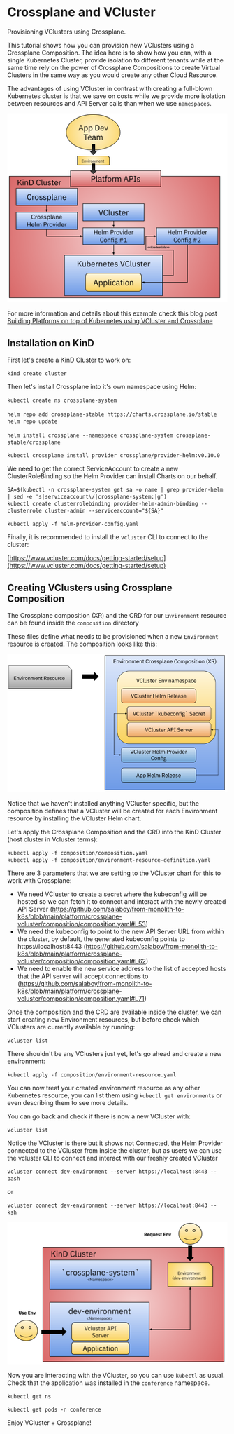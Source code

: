 # Crossplane and VCluster

Provisioning VClusters using Crossplane.

This tutorial shows how you can provision new VClusters using a Crossplane Composition. The idea here is to show how you can, with a single Kubernetes Cluster, provide isolation to different tenants while at the same time rely on the power of Crossplane Compositions to create Virtual Clusters in the same way as you would create any other Cloud Resource. 

The advantages of using VCluster in contrast with creating a full-blown Kubernetes cluster is that we save on costs while we provide more isolation between resources and API Server calls than when we use `namespaces`. 

![Platform](platform-vcluster-App.png)

For more information and details about this example check this blog post [Building Platforms on top of Kubernetes using VCluster and Crossplane](https://salaboy.com/2022/08/03/building-platforms-on-top-of-kubernetes-vcluster-and-crossplane/)


## Installation on KinD

First let's create a KinD Cluster to work on:

```
kind create cluster
```


Then let's install Crossplane into it's own namespace using Helm: 


```
kubectl create ns crossplane-system

helm repo add crossplane-stable https://charts.crossplane.io/stable
helm repo update

helm install crossplane --namespace crossplane-system crossplane-stable/crossplane
```

```
kubectl crossplane install provider crossplane/provider-helm:v0.10.0
```


We need to get the correct ServiceAccount to create a new ClusterRoleBinding so the Helm Provider can install Charts on our behalf. 

```
SA=$(kubectl -n crossplane-system get sa -o name | grep provider-helm | sed -e 's|serviceaccount\/|crossplane-system:|g')
kubectl create clusterrolebinding provider-helm-admin-binding --clusterrole cluster-admin --serviceaccount="${SA}"
```

```
kubectl apply -f helm-provider-config.yaml
```

Finally, it is recommended to install the `vcluster` CLI to connect to the cluster: 

[https://www.vcluster.com/docs/getting-started/setup](https://www.vcluster.com/docs/getting-started/setup)


## Creating VClusters using Crossplane Composition

The Crossplane composition (XR) and the CRD for our `Environment` resource can be found inside the `composition` directory

These files define what needs to be provisioned when a new `Environment` resource is created.
The composition looks like this: 

![environment-vcluster-composition](environment-vcluster-composition.png)

Notice that we haven't installed anything VCluster specific, but the composition defines that a VCluster will be created for each Environment resource by installing the VCluster Helm chart. 


Let's apply the Crossplane Composition and the CRD into the KinD Cluster (host cluster in Vcluster terms):
```
kubectl apply -f composition/composition.yaml
kubectl apply -f composition/environment-resource-definition.yaml
```

There are 3 parameters that we are setting to the VCluster chart for this to work with Crossplane:
- We need VCluster to create a secret where the kubeconfig will be hosted so we can fetch it to connect and interact with the newly created API Server (https://github.com/salaboy/from-monolith-to-k8s/blob/main/platform/crossplane-vcluster/composition/composition.yaml#L53)
- We need the kubeconfig to point to the new API Server URL from within the cluster, by default, the generated kubeconfig points to https://localhost:8443 (https://github.com/salaboy/from-monolith-to-k8s/blob/main/platform/crossplane-vcluster/composition/composition.yaml#L62)
- We need to enable the new service address to the list of accepted hosts that the API server will accept connections to (https://github.com/salaboy/from-monolith-to-k8s/blob/main/platform/crossplane-vcluster/composition/composition.yaml#L71)

Once the composition and the CRD are available inside the cluster, we can start creating new Environment resources, but before check which VClusters are currently available by running: 

```
vcluster list
```

There shouldn't be any VClusters just yet, let's go ahead and create a new environment:

```
kubectl apply -f composition/environment-resource.yaml
```

You can now treat your created environment resource as any other Kubernetes resource, you can list them using `kubectl get environments` or even describing them to see more details. 


You can go back and check if there is now a new VCluster with:

```
vcluster list 
```

Notice the VCluster is there but it shows not Connected, the Helm Provider connected to the VCluster from inside the cluster, but as users we can use the vcluster CLI to connect and interact with our freshly created VCluster 


```
vcluster connect dev-environment --server https://localhost:8443 -- bash
```
or

```
vcluster connect dev-environment --server https://localhost:8443 -- ksh
```

![result](result.png)

Now you are interacting with the VCluster, so you can use `kubectl` as usual. Check that the application was installed in the `conference` namespace.

```
kubectl get ns
```

```
kubectl get pods -n conference
```

Enjoy VCluster + Crossplane! 
